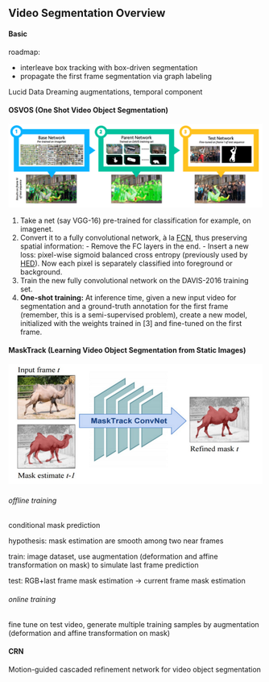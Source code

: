 ## Video Segmentation Overview
#### Basic

roadmap:

- interleave box tracking with box-driven segmentation
- propagate the first frame segmentation via graph labeling



Lucid Data Dreaming augmentations, temporal component



#### OSVOS (One Shot Video Object Segmentation)

![osvos](../paper_reports/images/osvos.png)

1. Take a net (say VGG-16) pre-trained for classification for example, on imagenet.
2. Convert it to a fully convolutional network, à la [FCN](https://arxiv.org/abs/1605.06211), thus preserving spatial information:
   \- Remove the FC layers in the end.
   \- Insert a new loss: pixel-wise sigmoid balanced cross entropy (previously used by [HED](https://arxiv.org/abs/1504.06375)). Now each pixel is separately classified into foreground or background.
3. Train the new fully convolutional network on the DAVIS-2016 training set.
4. **One-shot training:** At inference time, given a new input video for segmentation and a ground-truth annotation for the first frame (remember, this is a semi-supervised problem), create a new model, initialized with the weights trained in [3] and fine-tuned on the first frame.

#### MaskTrack (Learning Video Object Segmentation from Static Images)

![masktrack](../paper_reports/images/masktrack.png)

###### offline training

conditional mask prediction

hypothesis: mask estimation are smooth among two near frames 

train: image dataset, use augmentation (deformation and affine transformation on mask) to simulate last frame prediction

test: RGB+last frame mask estimation -> current frame mask estimation

###### online training

fine tune on test video,  generate multiple training samples by augmentation (deformation and affine transformation on mask)



#### CRN

 Motion-guided cascaded refinement network for video object segmentation 